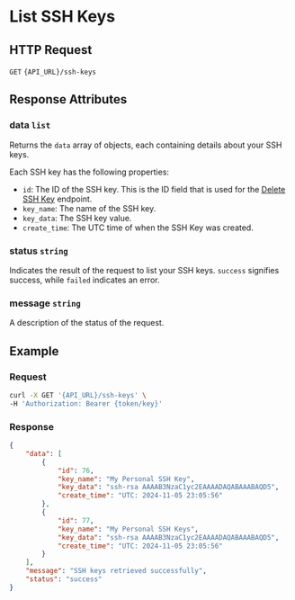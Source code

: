 # List SSH Keys

## HTTP Request

`GET` `{API_URL}/ssh-keys`

## Response Attributes

### data `list`

Returns the `data` array of objects, each containing details about your SSH keys.

Each SSH key has the following properties:
- `id`: The ID of the SSH key. This is the ID field that is used for the [Delete SSH Key](Delete_SSH_Key.md) endpoint.
- `key_name`: The name of the SSH key.
- `key_data`: The SSH key value.
- `create_time`: The UTC time of when the SSH Key was created.

### status `string`

Indicates the result of the request to list your SSH keys. `success` signifies success, while `failed` indicates an error.

### message `string`

A description of the status of the request.

## Example

### Request

```bash
curl -X GET '{API_URL}/ssh-keys' \
-H 'Authorization: Bearer {token/key}'
```

### Response

```json
{
    "data": [
        {
            "id": 76,
            "key_name": "My Personal SSH Key",
            "key_data": "ssh-rsa AAAAB3NzaC1yc2EAAAADAQABAAABAQD5",
            "create_time": "UTC: 2024-11-05 23:05:56"
        },
        {
            "id": 77,
            "key_name": "My Personal SSH Keys",
            "key_data": "ssh-rsa AAAAB3NzaC1yc2EAAAADAQABAAABAQD5",
            "create_time": "UTC: 2024-11-05 23:05:56"
        }
    ],
    "message": "SSH keys retrieved successfully",
    "status": "success"
}
```